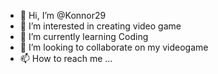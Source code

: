 - 👋 Hi, I’m @Konnor29
- 👀 I’m interested in creating video game
- 🌱 I’m currently learning Coding
- 💞️ I’m looking to collaborate on my videogame
- 📫 How to reach me ...

<!---
Konnor29/Konnor29 is a ✨ special ✨ repository because its `README.md` (this file) appears on your GitHub profile.
You can click the Preview link to take a look at your changes.
--->
